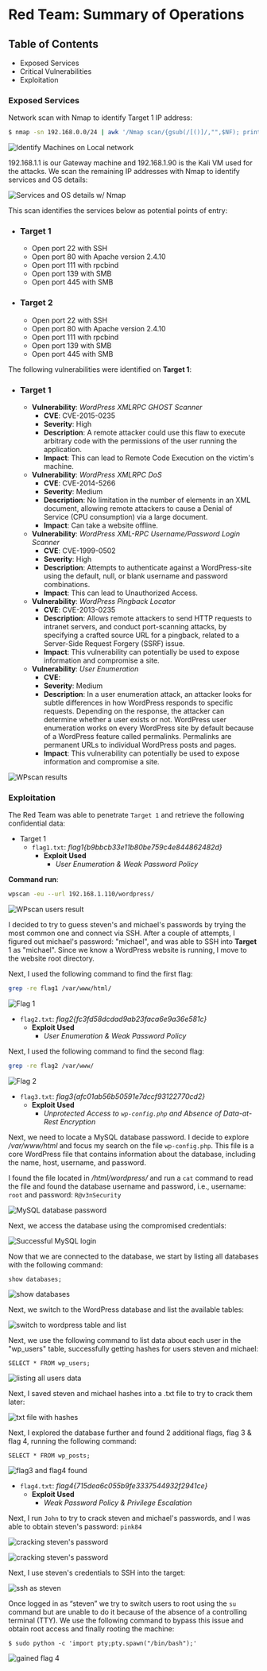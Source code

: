 # Red Team: Summary of Operations

## Table of Contents
- Exposed Services
- Critical Vulnerabilities
- Exploitation

### Exposed Services

Network scan with Nmap to identify Target 1 IP address:

```bash
$ nmap -sn 192.168.0.0/24 | awk '/Nmap scan/{gsub(/[()]/,"",$NF); print $NF > "nmap_scanned_ips"}'
```
![Identify Machines on Local network](https://github.com/Sk3llington/Attacking-Wordpress-Purple-Team/blob/main/images/identified_machines_on_local_network.png)

192.168.1.1 is our Gateway machine and 192.168.1.90 is the Kali VM used for the attacks. We scan the remaining IP addresses with Nmap to identify services and OS details:

![Services and OS details w/ Nmap](https://github.com/Sk3llington/Attacking-Wordpress-Purple-Team/blob/main/images/network_scan_result.png)

This scan identifies the services below as potential points of entry:
- ### **Target 1**
  - Open port 22 with SSH 
  - Open port 80 with Apache version 2.4.10
  - Open port 111 with rpcbind
  - Open port 139 with SMB
  - Open port 445 with SMB


- ### **Target 2**
  - Open port 22 with SSH 
  - Open port 80 with Apache version 2.4.10
  - Open port 111 with rpcbind
  - Open port 139 with SMB
  - Open port 445 with SMB


The following vulnerabilities were identified on **Target 1**:

- ### **Target 1**

  - **Vulnerability**: _WordPress XMLRPC GHOST Scanner_
    - **CVE**: CVE-2015-0235
    - **Severity**: High
    - **Description**: A remote attacker could use this flaw to execute arbitrary code with the permissions of the user running the application.
    - **Impact**: This can lead to Remote Code Execution on the victim's machine. 
  - **Vulnerability**: _WordPress XMLRPC DoS_
    - **CVE**: CVE-2014-5266
    - **Severity**: Medium
    - **Description**: No limitation in the number of elements in an XML document, allowing remote attackers to cause a Denial of Service (CPU consumption) via a large document.
    - **Impact**: Can take a website offline.
  - **Vulnerability**: _WordPress XML-RPC Username/Password Login Scanner_
    - **CVE**: CVE-1999-0502
    - **Severity**: High
    - **Description**: Attempts to authenticate against a WordPress-site using the default, null, or blank username and password combinations.
    - **Impact**: This can lead to Unauthorized Access.
  - **Vulnerability**: _WordPress Pingback Locator_
    - **CVE**: CVE-2013-0235
    - **Description**: Allows remote attackers to send HTTP requests to intranet servers, and conduct port-scanning attacks, by specifying a crafted source URL for a pingback, related to a Server-Side Request Forgery (SSRF) issue.
    - **Impact**: This vulnerability can potentially be used to expose information and compromise a site.
  - **Vulnerability**: _User Enumeration_
    - **CVE**: 
    - **Severity**: Medium
    - **Description**: In a user enumeration attack, an attacker looks for subtle differences in how WordPress responds to specific requests. Depending on the response, the attacker can determine whether a user exists or not. WordPress user enumeration works on every WordPress site by default because of a WordPress feature called permalinks. Permalinks are permanent URLs to individual WordPress posts and pages.
    - **Impact**: This vulnerability can potentially be used to expose information and compromise a site.

![WPscan results](https://github.com/Sk3llington/Attacking-Wordpress-Purple-Team/blob/main/images/wp_scan_result.png)


### Exploitation


The Red Team was able to penetrate `Target 1` and retrieve the following confidential data:
- Target 1
  - `flag1.txt`: _flag1{b9bbcb33e11b80be759c4e844862482d}_
    - **Exploit Used**
      - _User Enumeration & Weak Password Policy_

**Command run**:

```bash
wpscan -eu --url 192.168.1.110/wordpress/
```

![WPscan users result](https://github.com/Sk3llington/Attacking-Wordpress-Purple-Team/blob/main/images/wp_scan_users_result.png)

I decided to try to guess steven's and michael's passwords by trying the most common one and connect via SSH. After a couple of attempts, I figured out michael's password: "michael", and was able to SSH into **Target** 1 as "michael". Since we know a WordPress website is running, I move to the website root directory.

Next, I used the following command to find the first flag:

```bash
grep -re flag1 /var/www/html/
```

![Flag 1](https://github.com/Sk3llington/Attacking-Wordpress-Purple-Team/blob/main/images/finding_flag_1.png)


  - `flag2.txt`: _flag2{fc3fd58dcdad9ab23faca6e9a36e581c}_
      - **Exploit Used**
        - _User Enumeration & Weak Password Policy_
    
Next, I used the following command to find the second flag:

```bash
grep -re flag2 /var/www/
```

![Flag 2](https://github.com/Sk3llington/Attacking-Wordpress-Purple-Team/blob/main/images/finding_flag_2.png)


  - `flag3.txt`: _flag3{afc01ab56b50591e7dccf93122770cd2}_
      - **Exploit Used**
        - _Unprotected Access to `wp-config.php` and Absence of Data-at-Rest Encryption_



Next, we need to locate a MySQL database password. I decide to explore _/var/www/html_ and focus my search on the file `wp-config.php`. This file is a core WordPress file that contains information about the database, including the name, host, username, and password.

I found the file located in _/html/wordpress/_ and run a `cat` command to read the file and found the database username and password, i.e., username: `root` and password: `R@v3nSecurity`

![MySQL database password](https://github.com/Sk3llington/Attacking-Wordpress-Purple-Team/blob/main/images/MySQL_database_password.png)


Next, we access the database using the compromised credentials:


![Successful MySQL login](https://github.com/Sk3llington/Attacking-Wordpress-Purple-Team/blob/main/images/successful_MySQL_login.png)


Now that we are connected to the database, we start by listing all databases with the following command:

```
show databases;
```

![show databases](https://github.com/Sk3llington/Attacking-Wordpress-Purple-Team/blob/main/images/show_databses.png)


Next, we switch to the WordPress database and list the available tables:


![switch to wordpress table and list](https://github.com/Sk3llington/Attacking-Wordpress-Purple-Team/blob/main/images/switch_to_wordpress_table_and_list.png)


Next, we use the following command to list data about each user in the "wp_users" table, successfully getting hashes for users steven and michael:


```
SELECT * FROM wp_users;
```

![listing all users data](https://github.com/Sk3llington/Attacking-Wordpress-Purple-Team/blob/main/images/listing_all_users_data.png)


Next, I saved steven and michael hashes into a .txt file to try to crack them later:


![txt file with hashes](https://github.com/Sk3llington/Attacking-Wordpress-Purple-Team/blob/main/images/txt_file_with_hashes.png)


Next, I explored the database further and found 2 additional flags, flag 3 & flag 4, running the following command:


```
SELECT * FROM wp_posts;
```


![flag3 and flag4 found](https://github.com/Sk3llington/Attacking-Wordpress-Purple-Team/blob/main/images/flag3_and_flag4_found_database.png)


  - `flag4.txt`: _flag4{715dea6c055b9fe3337544932f2941ce}_
      - **Exploit Used**
        - _Weak Password Policy & Privilege Escalation_


Next, I run `John` to try to crack steven and michael's passwords, and I was able to obtain steven's password: `pink84`


![cracking steven's password](https://github.com/Sk3llington/Attacking-Wordpress-Purple-Team/blob/main/images/cracking_steven_password.png)


![cracking steven's password](https://github.com/Sk3llington/Attacking-Wordpress-Purple-Team/blob/main/images/cracking_steven_password_2.png)


Next, I use steven's credentials to SSH into the target:


![ssh as steven](https://github.com/Sk3llington/Attacking-Wordpress-Purple-Team/blob/main/images/ssh_as_steven_target.png)



Once logged in as “steven” we try to switch users to root using the `su` command but are unable to do it because of the absence of a controlling terminal (TTY). We use the following command to bypass this issue and obtain root access and finally rooting the machine: 


```
$ sudo python -c 'import pty;pty.spawn("/bin/bash");'
```

![gained flag 4](https://github.com/Sk3llington/Attacking-Wordpress-Purple-Team/blob/main/images/gained_root_flag4.png)
